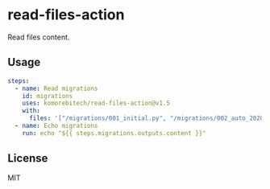 # read-files-action

Read files content.

## Usage

```yaml
steps:
  - name: Read migrations
    id: migrations
    uses: komorebitech/read-files-action@v1.5
    with:
      files: '["/migrations/001_initial.py", "/migrations/002_auto_2020_08_11_545462.py"]'
  - name: Echo migrations
    run: echo "${{ steps.migrations.outputs.content }}"
```

## License

MIT
